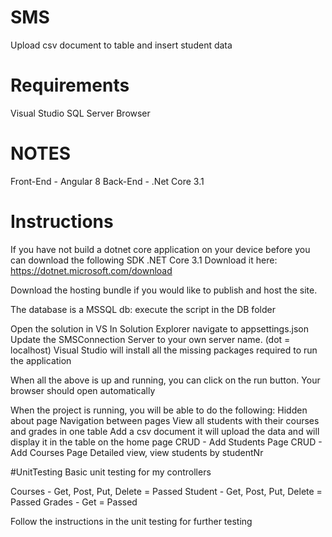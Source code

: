 # SMS
Upload csv document to table and insert student data

# Requirements
Visual Studio
SQL Server
Browser

# NOTES
Front-End - Angular 8
Back-End - .Net Core 3.1

# Instructions
If you have not build a dotnet core application on your device before you can download the following SDK
.NET Core 3.1
Download it here: https://dotnet.microsoft.com/download

Download the hosting bundle if you would like to publish and host the site.

The database is a MSSQL db: execute the script in the DB folder

Open the solution in VS
In Solution Explorer navigate to appsettings.json 
Update the SMSConnection Server to your own server name. (dot = localhost)
Visual Studio will install all the missing packages required to run the application

When all the above is up and running, you can click on the run button.
Your browser should open automatically

When the project is running, you will be able to do the following:
Hidden about page
Navigation between pages
View all students with their courses and grades in one table
Add a csv document it will upload the data and will display it in the table on the home page
CRUD -  Add Students Page
CRUD -  Add Courses Page 
Detailed view, view students by studentNr

#UnitTesting
Basic unit testing for my controllers

Courses - Get, Post, Put, Delete = Passed
Student - Get, Post, Put, Delete = Passed
Grades - Get = Passed

Follow the instructions in the unit testing for further testing